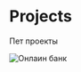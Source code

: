 # Projects

Пет проекты

![Онлаин банк](https://github.com/Projects/raw/main/ScreenShots/bank1.png)

